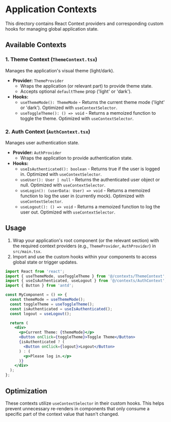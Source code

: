 # Application Contexts

This directory contains React Context providers and corresponding custom hooks for managing global application state.

## Available Contexts

### 1. Theme Context (`ThemeContext.tsx`)

Manages the application's visual theme (light/dark).

-   **Provider:** `ThemeProvider`
    -   Wraps the application (or relevant part) to provide theme state.
    -   Accepts optional `defaultTheme` prop ('light' or 'dark').
-   **Hooks:**
    -   `useThemeMode(): ThemeMode` - Returns the current theme mode ('light' or 'dark'). Optimized with `useContextSelector`.
    -   `useToggleTheme(): () => void` - Returns a memoized function to toggle the theme. Optimized with `useContextSelector`.

### 2. Auth Context (`AuthContext.tsx`)

Manages user authentication state.

-   **Provider:** `AuthProvider`
    -   Wraps the application to provide authentication state.
-   **Hooks:**
    -   `useIsAuthenticated(): boolean` - Returns true if the user is logged in. Optimized with `useContextSelector`.
    -   `useUser(): User | null` - Returns the authenticated user object or null. Optimized with `useContextSelector`.
    -   `useLogin(): (userData: User) => void` - Returns a memoized function to log the user in (currently mock). Optimized with `useContextSelector`.
    -   `useLogout(): () => void` - Returns a memoized function to log the user out. Optimized with `useContextSelector`.

## Usage

1.  Wrap your application's root component (or the relevant section) with the required context providers (e.g., `ThemeProvider`, `AuthProvider`) in `src/main.tsx`.
2.  Import and use the custom hooks within your components to access global state or trigger updates.

```jsx
import React from 'react';
import { useThemeMode, useToggleTheme } from '@/contexts/ThemeContext';
import { useIsAuthenticated, useLogout } from '@/contexts/AuthContext';
import { Button } from 'antd';

const MyComponent = () => {
  const themeMode = useThemeMode();
  const toggleTheme = useToggleTheme();
  const isAuthenticated = useIsAuthenticated();
  const logout = useLogout();

  return (
    <div>
      <p>Current Theme: {themeMode}</p>
      <Button onClick={toggleTheme}>Toggle Theme</Button>
      {isAuthenticated ? (
        <Button onClick={logout}>Logout</Button>
      ) : (
        <p>Please log in.</p>
      )}
    </div>
  );
};
```

## Optimization

These contexts utilize `useContextSelector` in their custom hooks. This helps prevent unnecessary re-renders in components that only consume a specific part of the context value that hasn't changed. 